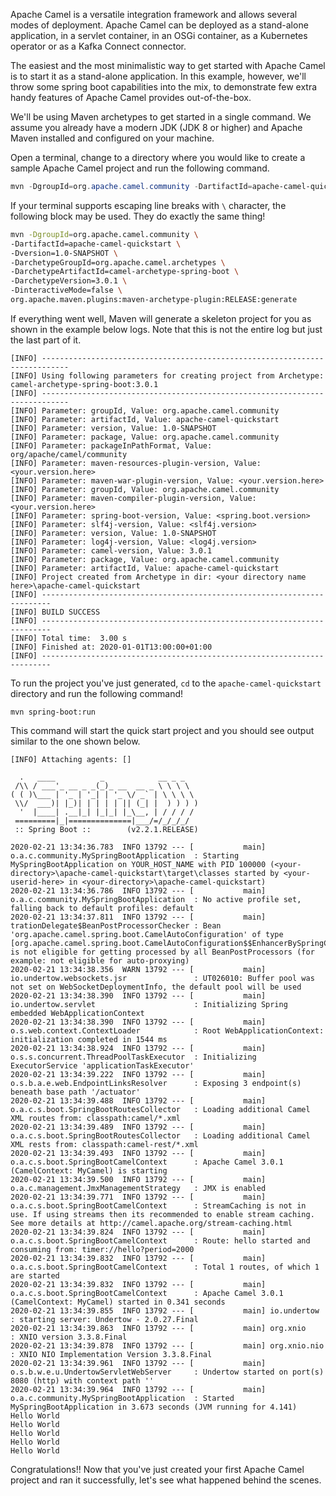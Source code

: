 Apache Camel is a versatile integration framework and allows several modes of deployment. Apache Camel can be deployed as a stand-alone application, in a servlet container, in an OSGi container, as a Kubernetes operator or as a Kafka Connect connector. 

The easiest and the most minimalistic way to get started with Apache Camel is to start it as a stand-alone application. In this example, however, we'll throw some spring boot capabilities into the mix, to demonstrate few extra handy features of Apache Camel provides out-of-the-box.

We'll be using Maven archetypes to get started in a single command. We assume you already have a modern JDK (JDK 8 or higher) and Apache Maven installed and configured on your machine.

Open a terminal, change to a directory where you would like to create a sample Apache Camel project and run the following command.

````Powershell
mvn -DgroupId=org.apache.camel.community -DartifactId=apache-camel-quickstart -Dversion=1.0-SNAPSHOT -DarchetypeGroupId=org.apache.camel.archetypes -DarchetypeArtifactId=camel-archetype-spring-boot -DarchetypeVersion=3.0.1 -DinteractiveMode=false org.apache.maven.plugins:maven-archetype-plugin:RELEASE:generate
````
If your terminal supports escaping line breaks with `\` character, the following block may be used. They do exactly the same thing!
````bash
mvn -DgroupId=org.apache.camel.community \ 
-DartifactId=apache-camel-quickstart \
-Dversion=1.0-SNAPSHOT \
-DarchetypeGroupId=org.apache.camel.archetypes \
-DarchetypeArtifactId=camel-archetype-spring-boot \
-DarchetypeVersion=3.0.1 \
-DinteractiveMode=false \
org.apache.maven.plugins:maven-archetype-plugin:RELEASE:generate
````

If everything went well, Maven will generate a skeleton project for you as shown in the example below logs. Note that this is not the entire log but just the last part of it.

````
[INFO] ----------------------------------------------------------------------------
[INFO] Using following parameters for creating project from Archetype: camel-archetype-spring-boot:3.0.1
[INFO] ----------------------------------------------------------------------------
[INFO] Parameter: groupId, Value: org.apache.camel.community
[INFO] Parameter: artifactId, Value: apache-camel-quickstart
[INFO] Parameter: version, Value: 1.0-SNAPSHOT
[INFO] Parameter: package, Value: org.apache.camel.community
[INFO] Parameter: packageInPathFormat, Value: org/apache/camel/community
[INFO] Parameter: maven-resources-plugin-version, Value: <your.version.here>
[INFO] Parameter: maven-war-plugin-version, Value: <your.version.here>
[INFO] Parameter: groupId, Value: org.apache.camel.community
[INFO] Parameter: maven-compiler-plugin-version, Value: <your.version.here>
[INFO] Parameter: spring-boot-version, Value: <spring.boot.version>
[INFO] Parameter: slf4j-version, Value: <slf4j.version>
[INFO] Parameter: version, Value: 1.0-SNAPSHOT
[INFO] Parameter: log4j-version, Value: <log4j.version>
[INFO] Parameter: camel-version, Value: 3.0.1
[INFO] Parameter: package, Value: org.apache.camel.community
[INFO] Parameter: artifactId, Value: apache-camel-quickstart
[INFO] Project created from Archetype in dir: <your directory name here>\apache-camel-quickstart
[INFO] ------------------------------------------------------------------------
[INFO] BUILD SUCCESS
[INFO] ------------------------------------------------------------------------
[INFO] Total time:  3.00 s
[INFO] Finished at: 2020-01-01T13:00:00+01:00
[INFO] ------------------------------------------------------------------------
````
To run the project you've just generated, `cd` to the `apache-camel-quickstart` directory and run the following command!
````
mvn spring-boot:run
````

This command will start the quick start project and you should see output similar to the one shown below.

````
[INFO] Attaching agents: []

  .   ____          _            __ _ _
 /\\ / ___'_ __ _ _(_)_ __  __ _ \ \ \ \
( ( )\___ | '_ | '_| | '_ \/ _` | \ \ \ \
 \\/  ___)| |_)| | | | | || (_| |  ) ) ) )
  '  |____| .__|_| |_|_| |_\__, | / / / /
 =========|_|==============|___/=/_/_/_/
 :: Spring Boot ::        (v2.2.1.RELEASE)

2020-02-21 13:34:36.783  INFO 13792 --- [           main] o.a.c.community.MySpringBootApplication  : Starting MySpringBootApplication on YOUR_HOST_NAME with PID 100000 (<your-directory>\apache-camel-quickstart\target\classes started by <your-userid-here> in <your-directory>\apache-camel-quickstart)
2020-02-21 13:34:36.786  INFO 13792 --- [           main] o.a.c.community.MySpringBootApplication  : No active profile set, falling back to default profiles: default
2020-02-21 13:34:37.811  INFO 13792 --- [           main] trationDelegate$BeanPostProcessorChecker : Bean 'org.apache.camel.spring.boot.CamelAutoConfiguration' of type [org.apache.camel.spring.boot.CamelAutoConfiguration$$EnhancerBySpringCGLIB$$72a2a9b] is not eligible for getting processed by all BeanPostProcessors (for example: not eligible for auto-proxying)
2020-02-21 13:34:38.356  WARN 13792 --- [           main] io.undertow.websockets.jsr               : UT026010: Buffer pool was not set on WebSocketDeploymentInfo, the default pool will be used
2020-02-21 13:34:38.390  INFO 13792 --- [           main] io.undertow.servlet                      : Initializing Spring embedded WebApplicationContext
2020-02-21 13:34:38.390  INFO 13792 --- [           main] o.s.web.context.ContextLoader            : Root WebApplicationContext: initialization completed in 1544 ms
2020-02-21 13:34:38.924  INFO 13792 --- [           main] o.s.s.concurrent.ThreadPoolTaskExecutor  : Initializing ExecutorService 'applicationTaskExecutor'
2020-02-21 13:34:39.222  INFO 13792 --- [           main] o.s.b.a.e.web.EndpointLinksResolver      : Exposing 3 endpoint(s) beneath base path '/actuator'
2020-02-21 13:34:39.488  INFO 13792 --- [           main] o.a.c.s.boot.SpringBootRoutesCollector   : Loading additional Camel XML routes from: classpath:camel/*.xml
2020-02-21 13:34:39.489  INFO 13792 --- [           main] o.a.c.s.boot.SpringBootRoutesCollector   : Loading additional Camel XML rests from: classpath:camel-rest/*.xml
2020-02-21 13:34:39.493  INFO 13792 --- [           main] o.a.c.s.boot.SpringBootCamelContext      : Apache Camel 3.0.1 (CamelContext: MyCamel) is starting
2020-02-21 13:34:39.500  INFO 13792 --- [           main] o.a.c.management.JmxManagementStrategy   : JMX is enabled
2020-02-21 13:34:39.771  INFO 13792 --- [           main] o.a.c.s.boot.SpringBootCamelContext      : StreamCaching is not in use. If using streams then its recommended to enable stream caching. See more details at http://camel.apache.org/stream-caching.html
2020-02-21 13:34:39.824  INFO 13792 --- [           main] o.a.c.s.boot.SpringBootCamelContext      : Route: hello started and consuming from: timer://hello?period=2000
2020-02-21 13:34:39.832  INFO 13792 --- [           main] o.a.c.s.boot.SpringBootCamelContext      : Total 1 routes, of which 1 are started
2020-02-21 13:34:39.832  INFO 13792 --- [           main] o.a.c.s.boot.SpringBootCamelContext      : Apache Camel 3.0.1 (CamelContext: MyCamel) started in 0.341 seconds
2020-02-21 13:34:39.855  INFO 13792 --- [           main] io.undertow                              : starting server: Undertow - 2.0.27.Final
2020-02-21 13:34:39.863  INFO 13792 --- [           main] org.xnio                                 : XNIO version 3.3.8.Final
2020-02-21 13:34:39.878  INFO 13792 --- [           main] org.xnio.nio                             : XNIO NIO Implementation Version 3.3.8.Final
2020-02-21 13:34:39.961  INFO 13792 --- [           main] o.s.b.w.e.u.UndertowServletWebServer     : Undertow started on port(s) 8080 (http) with context path ''
2020-02-21 13:34:39.964  INFO 13792 --- [           main] o.a.c.community.MySpringBootApplication  : Started MySpringBootApplication in 3.673 seconds (JVM running for 4.141)
Hello World
Hello World
Hello World
Hello World
Hello World
````
Congratulations!! Now that you've just created your first Apache Camel project and ran it successfully, let's see what happened behind the scenes.

